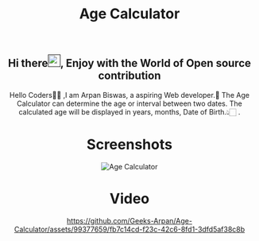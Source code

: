 <h1 align="center"> Age Calculator </h1>

<div align="center">
<br>
<h2 align="center">Hi there<a href=""><img src="https://raw.githubusercontent.com/MartinHeinz/MartinHeinz/master/wave.gif" width="25" height="25"/></a>, Enjoy with the World of Open source contribution </h2>


<p>Hello Coders👨‍💻 ,I am Arpan Biswas, a aspiring Web developer.🤖 The Age Calculator can determine the age or interval between two dates. The calculated age will be displayed in years, months, Date of Birth.👆🏻 .</p>


# Screenshots
![Age Calculator](https://github.com/Geeks-Arpan/Age-Calculator/assets/99377659/6cb869ad-86c3-4565-b07b-cf1038d97cbd)
# Video
https://github.com/Geeks-Arpan/Age-Calculator/assets/99377659/fb7c14cd-f23c-42c6-8fd1-3dfd5af38c8b

